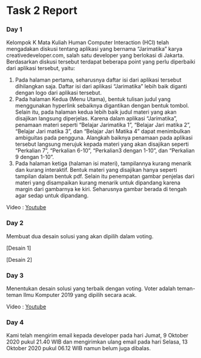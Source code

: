 # Task 2 Report

### Day 1

Kelompok K Mata Kuliah Human Computer Interaction (HCI) telah mengadakan diskusi tentang aplikasi yang bernama “Jarimatika” karya creativedeveloper.com, salah satu developer yang berlokasi di Jakarta. Berdasarkan diskusi tersebut terdapat beberapa point yang perlu diperbaiki dari aplikasi tersebut, yaitu:
1.	Pada halaman pertama, seharusnya daftar isi dari aplikasi tersebut dihilangkan saja. Daftar isi dari aplikasi “Jarimatika” lebih baik diganti dengan logo dari aplikasi tersebut.
2.	Pada halaman Kedua (Menu Utama), bentuk tulisan judul yang menggunakan hyperlink sebaiknya digantikan dengan bentuk tombol. Selain itu, pada halaman kedua lebih baik judul materi yang akan disajikan langsung diperjelas. Karena dalam aplikasi “Jarimatika”, penamaan materi seperti “Belajar Jarimatika 1”, “Belajar Jari matika 2”, “Belajar Jari matika 3”, dan “Belajar Jari Matika 4” dapat menimbulkan ambiguitas pada pengguna. Alangkah baiknya penamaan pada aplikasi tersebut langsung merujuk kepada materi yang akan disajikan seperti “Perkalian 7”, “Perkalian 6-10”, “Perkalian3 dengan 1-10”, dan “Perkalian 9 dengan 1-10”.
3.	Pada halaman ketiga (halaman isi materi), tampilannya kurang menarik dan kurang interaktif. Bentuk materi yang disajikan hanya seperti tampilan dalam bentuk pdf. Selain itu penempatan gambar penjelas dari materi yang disampaikan kurang menarik untuk dipandang karena margin dari gambarnya ke kiri. Seharusnya gambar berada di tengah agar sedap untuk dipandang.

Video : [Youtube](https://www.youtube.com/watch?v=lrZcGu8U7Ng&feature=youtu.be)

### Day 2

Membuat dua desain solusi yang akan dipilih dalam voting.

[Desain 1]

[Desain 2]

### Day 3

Menentukan desain solusi yang terbaik dengan voting. Voter adalah teman-teman Ilmu Komputer 2019 yang  dipilih secara acak.

Video : [Youtube](https://www.youtube.com/watch?v=kZFw9oRKGjs&feature=youtu.be)

### Day 4

Kami telah mengirim email kepada developer pada hari Jumat, 9 Oktober 2020 pukul 21.40 WIB dan mengirimkan ulang email pada hari Selasa, 13 Oktober 2020 pukul 06.12 WIB namun belum juga dibalas.

